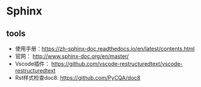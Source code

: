 # Sphinx

## tools

- 使用手册：<https://zh-sphinx-doc.readthedocs.io/en/latest/contents.html>
- 官网： <http://www.sphinx-doc.org/en/master/>
- Vscode插件： <https://github.com/vscode-restructuredtext/vscode-restructuredtext>
- Rst样式检查doc8: <https://github.com/PyCQA/doc8>
